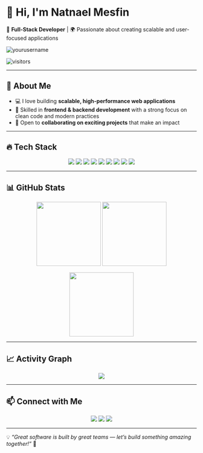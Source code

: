 # 👋 Hi, I'm **Natnael Mesfin**  
🚀 **Full-Stack Developer** | 🌍 Passionate about creating scalable and user-focused applications  

<p align="left"> <img src="https://komarev.com/ghpvc/?username=yourusername&label=Profile%20Views&color=0e75b6&style=flat" alt="yourusername" /> </p>  
<p align="left"> <img src="https://visitor-badge.laobi.icu/badge?page_id=yourusername" alt="visitors" /> </p>  

---

## 🌟 About Me  
- 💻 I love building **scalable, high-performance web applications**  
- 🎯 Skilled in **frontend & backend development** with a strong focus on clean code and modern practices  
- 🤝 Open to **collaborating on exciting projects** that make an impact  

---

## 🔥 Tech Stack  

<p align="center">
  <img src="https://img.shields.io/badge/-React-61DAFB?style=for-the-badge&logo=react&logoColor=white" /> 
  <img src="https://img.shields.io/badge/-Next.js-000000?style=for-the-badge&logo=next.js&logoColor=white" /> 
  <img src="https://img.shields.io/badge/-Node.js-339933?style=for-the-badge&logo=node.js&logoColor=white" /> 
  <img src="https://img.shields.io/badge/-Express.js-000000?style=for-the-badge&logo=express&logoColor=white" /> 
  <img src="https://img.shields.io/badge/-MongoDB-47A248?style=for-the-badge&logo=mongodb&logoColor=white" /> 
  <img src="https://img.shields.io/badge/-MySQL-4479A1?style=for-the-badge&logo=mysql&logoColor=white" /> 
  <img src="https://img.shields.io/badge/-TailwindCSS-38B2AC?style=for-the-badge&logo=tailwind-css&logoColor=white" /> 
  <img src="https://img.shields.io/badge/-Bootstrap-563D7C?style=for-the-badge&logo=bootstrap&logoColor=white" /> 
  <img src="https://img.shields.io/badge/-HTML5-E34F26?style=for-the-badge&logo=html5&logoColor=white" />
</p>

---

## 📊 GitHub Stats  

<p align="center">
  <img src="https://github-readme-stats.vercel.app/api?username=yourusername&show_icons=true&theme=tokyonight" height="170" />
  <img src="https://github-readme-stats.vercel.app/api/top-langs/?username=yourusername&layout=compact&theme=tokyonight" height="170" />
</p>

<p align="center">
  <img src="https://github-readme-streak-stats.herokuapp.com/?user=natnaelmesfin705&theme=tokyonight" height="170" />
</p>

---

## 📈 Activity Graph  

<p align="center">
  <img src="https://github-readme-activity-graph.vercel.app/graph?username=yourusername&theme=tokyo-night" />
</p>

---

## 📫 Connect with Me  

<p align="center">
  <a href="https://github.com/yourusername"><img src="https://img.shields.io/badge/-GitHub-181717?style=for-the-badge&logo=github&logoColor=white" /></a>
  <a href="https://linkedin.com/in/yourusername"><img src="https://img.shields.io/badge/-LinkedIn-0077B5?style=for-the-badge&logo=linkedin&logoColor=white" /></a>
  <a href="mailto:your.email@example.com"><img src="https://img.shields.io/badge/-Email-D14836?style=for-the-badge&logo=gmail&logoColor=white" /></a>
</p>

---

💡 *“Great software is built by great teams — let’s build something amazing together!”* 🚀  
